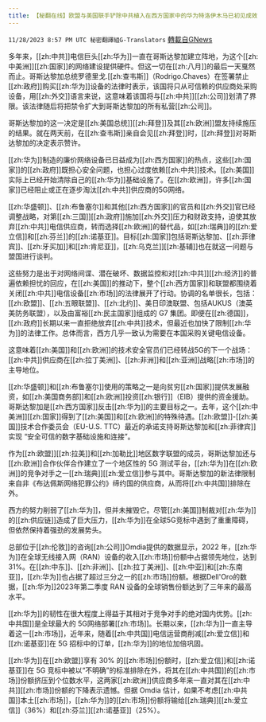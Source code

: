 ```yaml
---
title: 【秘翻在线】欧盟与美国联手铲除中共植入在西方国家中的华为特洛伊木马已初见成效
---
```

`11/28/2023 8:57 PM UTC 秘密翻譯組G-Translators` [轉載自GNews](https://gnews.org/articles/2046863)

        

多年来，[[zh:中共]]电信巨头[[zh:华为]]一直在哥斯达黎加建立阵地，为这个[[zh:中美洲]][[zh:国家]]的网络建设提供硬件。但这一切在[[zh:八月]]的最后一天戛然而止。哥斯达黎加总统罗德里戈.[[zh:查韦斯]]（Rodrigo.Chaves）在签署禁止[[zh:政府]]购买[[zh:华为]]设备的法律时表示，该国将只从可信赖的供应商处采购设备，用[[zh:外交]]语言来说，这意味着该国将与[[zh:中共]][[zh:公司]]划清了界限。该法律随后将把禁令扩大到哥斯达黎加的所有私营[[zh:公司]]。

哥斯达黎加的这一决定是[[zh:美国总统]][[zh:拜登]]及其[[zh:欧洲]]盟友持续施压的结果。就在两天前，在[[zh:查韦斯]]亲自会见[[zh:拜登]]时，[[zh:拜登]]对哥斯达黎加的决定表示赞许。

[[zh:华为]]制造的廉价网络设备已日益成为[[zh:西方国家]]的热点，这些[[zh:国家]]的[[zh:政府]]既担心安全问题，也担心过度依赖[[zh:中共]]技术。[[zh:美国]]实际上已经开始清除自己的[[zh:华为]]基础设施了。在[[zh:欧洲]]，许多[[zh:国家]]已经阻止或正在逐步淘汰[[zh:中共]]供应商的5G网络。

[[zh:华盛顿]]、[[zh:布鲁塞尔]]和其他[[zh:西方国家]]的官员和[[zh:外交]]官已经调整战略，对第[[zh:三国]][[zh:政府]]施加[[zh:外交]]压力和财政支持，迫使其放弃[[zh:中共]]电信供应商，转而选择[[zh:欧洲]]的替代品，如[[zh:瑞典]]的[[zh:爱立信]]和[[zh:芬兰]]的[[zh:诺基亚]]。目标[[zh:国家]]包括哥斯达黎加、[[zh:菲律宾]]、[[zh:牙买加]]和[[zh:肯尼亚]]，[[zh:乌克兰]][[zh:基辅]]也在就这一问题与盟国进行谈判。

这些努力是出于对网络间谍、潜在破坏、数据监控和对[[zh:中共]][[zh:经济]]的普遍依赖担忧的回应，在[[zh:美国]]的推动下，整个[[zh:西方国家]]和联盟都围绕着关闭[[zh:中共]]电信设备[[zh:市场]]的法律展开了行动。协调的名单很长，包括：[[zh:欧盟]]、[[zh:五眼联盟]]、[[zh:北约]]、美日印澳联盟、包括AUKUS（澳英美防务联盟），以及由富裕[[zh:民主国家]]组成的 G7 集团。即便在[[zh:德国]]，[[zh:政府]]长期以来一直拒绝放弃[[zh:中共]]技术，但最近也加快了限制[[zh:华为]]的法律工作。总体而言，西方几乎一致认为需要在本国采购关键电信设备。

这意味着[[zh:美国]]和[[zh:欧洲]]的技术安全官员们已经转战5G的下一个战场：[[zh:中共]]供应商在[[zh:拉丁美洲]]、[[zh:非洲]]和[[zh:亚洲]]战略[[zh:市场]]的主导地位。

[[zh:华盛顿]]和[[zh:布鲁塞尔]]使用的策略之一是向贫穷[[zh:国家]]提供发展融资，如[[zh:美国商务部]]和[[zh:欧洲]]投资[[zh:银行]]（EIB）提供的资金援助。哥斯达黎加是[[zh:西方国家]]反击[[zh:华为]]的主要目标之一。去年，这个[[zh:中美洲]][[zh:国家]]得到了[[zh:美国]]和[[zh:欧洲]]的特殊待遇。[[zh:欧盟]]\-[[zh:美国]]技术合作委员会（EU-U.S. TTC）最近的承诺支持哥斯达黎加和[[zh:菲律宾]]实现 “安全可信的数字基础设施和连接”。

作为[[zh:欧盟]][[zh:拉美]]和[[zh:加勒比]]地区数字联盟的成员，哥斯达黎加还与[[zh:欧洲]]合作伙伴合作建立了一个地区性的 5G 测试平台，[[zh:华为]]在[[zh:欧洲]]的竞争对手之一[[zh:瑞典]][[zh:爱立信]]参与其中。哥斯达黎加的新法律限制来自非《布达佩斯网络犯罪公约》缔约国的供应商，从而将[[zh:中共国]]排除在外。

西方的努力削弱了[[zh:华为]]，但并未摧毁它。尽管[[zh:美国]]制裁对[[zh:华为]]的[[zh:供应链]]造成了巨大压力，[[zh:华为]]在全球5G竞标中遇到了重重障碍，但依然保持着强劲的发展势头。

总部位于[[zh:伦敦]]的咨询[[zh:公司]]Omdia提供的数据显示，2022 年，[[zh:华为]]在全球无线接入网（RAN）设备的收入[[zh:市场]]份额中占据领先地位，达到31%。在[[zh:中东]]、[[zh:非洲]]、[[zh:拉丁美洲]]、[[zh:中亚]]和[[zh:东南亚]]，[[zh:华为]]也占据了超过三分之一的[[zh:市场]]份额。根据Dell'Oro的数据，[[zh:华为]]2023年第二季度 RAN 设备的全球销售份额达到了三年来的最高水平。

[[zh:华为]]的韧性在很大程度上得益于其相对于竞争对手的绝对国内优势。[[zh:中共国]]是全球最大的 5G网络部署[[zh:市场]]。长期以来，[[zh:华为]]一直主导着这一[[zh:市场]]，近年来，随着[[zh:中共国]]电信运营商削减[[zh:爱立信]]和[[zh:诺基亚]]在 5G 招标中的订单，[[zh:华为]]的地位加倍巩固。

[[zh:华为]]在[[zh:欧盟]]享有 30% 的[[zh:市场]]份额时，[[zh:爱立信]]和[[zh:诺基亚]]在 5G 竞标中被以“不明确”的标准排除在外，将其在[[zh:中共国]]的[[zh:市场]]份额挤压到个位数水平，这两家[[zh:欧洲]]供应商多年来一直对其在[[zh:中共]][[zh:市场]]份额的下降表示遗憾。但据 Omdia 估计，如果不考虑[[zh:中共国]]本土[[zh:市场]]，[[zh:华为]]的[[zh:市场]]份额将输给[[zh:瑞典]][[zh:爱立信]]（36%）和[[zh:芬兰]][[zh:诺基亚]]（25%）。
